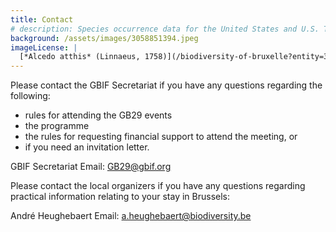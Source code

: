 ```yaml
---
title: Contact
# description: Species occurrence data for the United States and U.S. Territories.
background: /assets/images/3058851394.jpeg
imageLicense: |
  [*Alcedo atthis* (Linnaeus, 1758)](/biodiversity-of-bruxelle?entity=3058851394&view=TABLE) observed in Belgium by jrassart (licensed under http://creativecommons.org/licenses/by-nc/4.0/)
---
```


Please contact the GBIF Secretariat if you have any questions regarding the following: 
- rules for attending the GB29 events
- the programme
- the rules for requesting financial support to attend the meeting, or
- if you need an invitation letter.  

GBIF Secretariat
Email: [GB29@gbif.org](mailto:GB29@gbif.org)

Please contact the local organizers if you have any questions regarding practical information relating to your stay in Brussels:

André Heughebaert
Email: [a.heughebaert@biodiversity.be](a.heughebaert@biodiversity.be)

